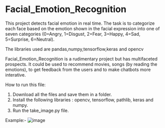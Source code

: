 # Facial_Emotion_Recognition
This project detects facial emotion in real time. The task is to categorize each face based on the emotion shown in the facial expression into one of seven categories (0=Angry, 1=Disgust, 2=Fear, 3=Happy, 4=Sad, 5=Surprise, 6=Neutral).

The libraries used are pandas,numpy,tensorflow,keras and opencv

Facial_Emotion_Recognition is a rudimentary project but has multifaceted prospects. It could be used to recommend movies, songs (by reading the emotions), to get feedback from the users and to make chatbots more interative.

How to run this file:
1) Download all the files and save them in a folder.
2) Install the following libraries : opencv, tensorflow, pathlib, keras and numpy.
3) Run the take_image.py file.


Example:-
![image](https://user-images.githubusercontent.com/89193340/194897009-110e19eb-234a-49a4-b98c-9093c4799467.png)
